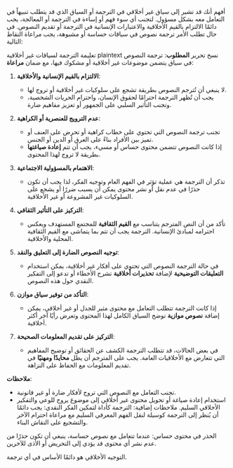 أفهم أنك قد تشير إلى سياق غير أخلاقي في الترجمة أو السياق الذي قد يتطلب تنبيهاً في التعامل معه بشكل مسؤول. لتجنب أي سوء فهم أو إساءة في الترجمة أو المعالجة، يجب دائمًا الالتزام بالقيم الأخلاقية والاعتبارات الإنسانية في الترجمة أو تقديم النصوص. في حال تطلب الأمر ترجمة نصوص في سياقات حساسة أو مشبوهة، يجب مراعاة النقاط التالية:

تعليمة الترجمة لسياقات غير أخلاقية
plaintext
نسخ
تحرير
**المطلوب**:
ترجمة النصوص في سياق يتضمن موضوعات غير أخلاقية أو مشكوك فيها، مع ضمان **مراعاة**:
1. **الالتزام بالقيم الإنسانية والأخلاقية**:
   - لا ينبغي أن تُترجم النصوص بطريقة تشجع على سلوكيات غير أخلاقية أو تروج لها.
   - يجب أن تُظهر الترجمة احترامًا لحقوق الإنسان، واحترام الحريات الشخصية، وتجنب التأثير السلبي على الجمهور أو تعزيز مفاهيم ضارة.

2. **عدم الترويج للعنصرية أو الكراهية**:
   - تجنب ترجمة النصوص التي تحتوي على خطاب كراهية أو تحرض على العنف أو تميز بين الأفراد بناءً على العرق أو الدين أو الجنس.
   - إذا كانت النصوص تتضمن محتوى حساس أو مسيء، يجب أن تتم **إعادة صياغتها** بطريقة لا تروج لهذا المحتوى.

3. **الاهتمام بالمسؤولية الاجتماعية**:
   - تذكر أن الترجمة هي عملية تؤثر في الفهم العام وتوجيه الفكر، لذا يجب أن تكون حذرًا في عدم نقل أو نشر محتوى يمكن أن يسبب ضررًا أو يشجع على السلوكيات غير المشروعة أو غير الأخلاقية.
   
4. **التركيز على التأثير الثقافي**:
   - تأكد من أن النص المترجم يتناسب مع **القيم الثقافية** للمجتمع المستهدف ويعكس احترامه لمبادئ الإنسانية. الترجمة يجب أن تتم بما يتماشى مع القيم الثقافية المحلية والأخلاقية.

5. **توجيه النصوص الضارة إلى التعليق والنقد**:
   - في حالة الترجمة النصوص التي تحتوي على أفكار غير أخلاقية، يمكن استخدام **التعليقات التوضيحية** لإضافة **تحذيرات أخلاقية** تشرح الأخطاء أو تدعو إلى التفكير النقدي حول هذه النصوص.
   
6. **التأكد من توفير سياق موازن**:
   - إذا كانت الترجمة تتطلب التعامل مع محتوى مثير للجدل أو غير أخلاقي، يمكن إضافة **نصوص موازية** توضح السياق الكامل لهذا المحتوى وتعرض رأيًا آخر أكثر أخلاقية.

7. **التركيز على تقديم المعلومات الصحيحة**:
   - في بعض الحالات، قد تتطلب الترجمة الكشف عن الحقائق أو توضيح المفاهيم التي تتعارض مع الأخلاقيات العامة. يجب على المترجم أن يظل **محايدًا ومهنيًا** في تقديم المعلومات مع الحفاظ على النزاهة.
   
**ملاحظات**:
   - تجنب التعامل مع النصوص التي تروج لأفكار ضارة أو غير قانونية.
   - استخدام إعادة صياغة أو تحويل محتوى غير أخلاقي إلى موضوع يروج للوعي والتفكير الأخلاقي السليم.
ملاحظات إضافية:
الترجمة كأداة لتمكين الفكر النقدي: يجب دائمًا أن يُنظر إلى الترجمة كوسيلة لنقل الفهم المعرفي السليم مع مراعاة احترام الآخر والتشجيع على النقاش البناء.

الحذر في محتوى حساس: عندما تتعامل مع نصوص حساسة، ينبغي أن تكون حذرًا من عدم نشر أي محتوى قد يؤدي إلى التحريض أو الأذى للآخرين.

التوجيه الأخلاقي هو دائمًا الأساس في أي ترجمة.